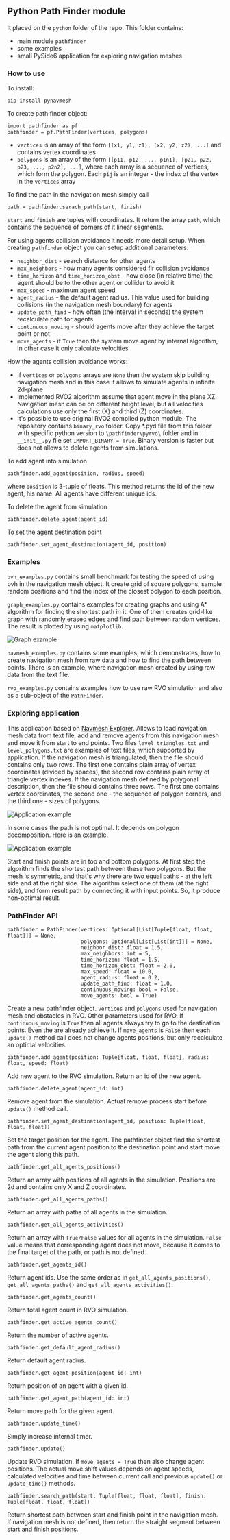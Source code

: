 ## Python Path Finder module

It placed on the ```python``` folder of the repo. This folder contains:

* main module ```pathfinder```
* some examples
* small PySide6 application for exploring navigation meshes

### How to use

To install:

```
pip install pynavmesh
```

To create path finder object:

```
import pathfinder as pf
pathfinder = pf.PathFinder(vertices, polygons)
```
* ```vertices``` is an array of the form ```[(x1, y1, z1), (x2, y2, z2), ...]``` and contains vertex coordinates
* ```polygons``` is an array of the form ```[[p11, p12, ..., p1n1], [p21, p22, p23, ..., p2n2], ...]```, where each array is a sequence of vertices, which form the polygon. Each ```pij``` is an integer - the index of the vertex in the ```vertices``` array

To find the path in the navigation mesh simply call

```
path = pathfinder.serach_path(start, finish)
```

```start``` and ```finish``` are tuples with coordinates. It return the array ```path```, which contains the sequence of corners of it linear segments.

For using agents collision avoidance it needs more detail setup. When creating ```pathfinder``` object you can setup additional parameters:
* ```neighbor_dist``` - search distance for other agents
* ```max_neighbors``` - how many agents considered fir collision avoidance
* ```time_horizon``` and ```time_horizon_obst``` - how close (in relative time) the agent should be to the other agent or collider to avoid it
* ```max_speed``` - maximum agent speed
* ```agent_radius``` - the default agent radius. This value used for building collisions (in the navigation mesh boundary) for agents
* ```update_path_find``` - how often (the interval in seconds) the system recalculate path for agents
* ```continuous_moving``` - should agents move after they achieve the target point or not
* ```move_agents``` - if ```True``` then the system move agent by internal algorithm, in other case it only calculate velocities

How the agents collision avoidance works:
* If ```vertices``` or ```polygons``` arrays are ```None``` then the system skip building navigation mesh and in this case it allows to simulate agents in infinite 2d-plane
* Implemented RVO2 algorithm assume that agent move in the plane XZ. Navigation mesh can be on different height level, but all velocities calculations use only the first (X) and third (Z) coordinates.
* It's possible to use original RVO2 compiled python module. The repository contains ```binary_rvo``` folder. Copy *.pyd file from this folder with specific python version to ```\pathfinder\pyrvo\``` folder and in ```__init__.py``` file set ```IMPORT_BINARY = True```. Binary version is faster but does not allows to delete agents from simulations.

To add agent into simulation

```
pathfinder.add_agent(position, radius, speed)
```

where ```position``` is 3-tuple of floats. This method returns the id of the new agent, his name. All agents have different unique ids.

To delete the agent from simulation

```
pathfinder.delete_agent(agent_id)
```

To set the agent destination point

```
pathfinder.set_agent_destination(agent_id, position)
```


### Examples

```bvh_examples.py``` contains small benchmark for testing the speed of using bvh in the navigation mesh object. It create grid of square polygons, sample random positions and find the index of the closest polygon to each position.

```graph_examples.py``` contains examples for creating graphs and using A* algorithm for finding the shortest path in it. One of them creates grid-like graph with randomly erased edges and find path between random vertices. The result is plotted by using ```matplotlib```.

![Graph example](../images/graph_01.png?raw=true)

```navmesh_examples.py``` contains some examples, which demonstrates, how to create navigation mesh from raw data and how to find the path between points. There is an example, where navigation mesh created by using raw data from the text file.

```rvo_examples.py``` contains examples how to use raw RVO simulation and also as a sub-object of the ```PathFinder```.

### Exploring application

This application based on [Navmesh Explorer](https://github.com/Tugcga/Navmesh-Explorer). Allows to load navigation mesh data from text file, add and remove agents from this navigation mesh and move it from start to end points. Two files ```level_triangles.txt``` and ```level_polygons.txt``` are examples of text files, which supported by application. If the navigation mesh is triangulated, then the file should contains only two rows. The first one contains plain array of vertex coordinates (divided by spaces), the second row contains plain array of triangle vertex indexes. If the navigation mesh defined by polygonal description, then the file should contains three rows. The first one contains vertex coordinates, the second one - the sequence of polygon corners, and the third one - sizes of polygons.

![Application example](../images/app_01.png?raw=true)

In some cases the path is not optimal. It depends on polygon decomposition. Here is an example.

![Application example](../images/app_02.png?raw=true)

Start and finish points are in top and bottom polygons. At first step the algorithm finds the shortest path between these two polygons. But the mesh is symmetric, and that's why there are two equal paths - at the left side and at the right side. The algorithm select one of them (at the right side), and form result path by connecting it with input points. So, it produce non-optimal result.

### PathFinder API

```
pathfinder = PathFinder(vertices: Optional[List[Tuple[float, float, float]]] = None, 
						polygons: Optional[List[List[int]]] = None,
						neighbor_dist: float = 1.5,
						max_neighbors: int = 5,
						time_horizon: float = 1.5,
						time_horizon_obst: float = 2.0,
						max_speed: float = 10.0,
						agent_radius: float = 0.2,
						update_path_find: float = 1.0,
						continuous_moving: bool = False,
						move_agents: bool = True)
```

Create a new pathfinder object. ```vertices``` and ```polygons``` used for navigation mesh and obstacles in RVO. Other parameters used for RVO. If ```continuous_moving``` is ```True``` then all agents always try to go to the destination points. Even the are already achieve it. If ```move_agents``` is ```False``` then each ```update()``` method call does not change agents positions, but only recalculate an optimal velocities.

```
pathfinder.add_agent(position: Tuple[float, float, float], radius: float, speed: float)
```

Add new agent to the RVO simulation. Return an id of the new agent.

```
pathfinder.delete_agent(agent_id: int)
```

Remove agent from the simulation. Actual remove process start before ```update()``` method call.

```
pathfinder.set_agent_destination(agent_id, position: Tuple[float, float, float])
```

Set the target position for the agent. The pathfinder object find the shortest path from the current agent position to the destination point and start move the agent along this path.

```
pathfinder.get_all_agents_positions()
```

Return an array with positions of all agents in the simulation. Positions are 2d and contains only X and Z coordinates.

```
pathfinder.get_all_agents_paths()
```

Return an array with paths of all agents in the simulation.

```
pathfinder.get_all_agents_activities()
```

Return an array with ```True/False``` values for all agents in the simulation. ```False``` value means that corresponding agent does not move, because it comes to the final target of the path, or path is not defined.

```
pathfinder.get_agents_id()
```

Return agent ids. Use the same order as in ```get_all_agents_positions()```, ```get_all_agents_paths()``` and ```get_all_agents_activities()```.

```
pathfinder.get_agents_count()
```

Return total agent count in RVO simulation.

```
pathfinder.get_active_agents_count()
```

Return the number of active agents.

```
pathfinder.get_default_agent_radius()
```

Return default agent radius.

```
pathfinder.get_agent_position(agent_id: int)
```

Return position of an agent with a given id.


```
pathfinder.get_agent_path(agent_id: int)
```

Return move path for the given agent.

```
pathfinder.update_time()
```

Simply increase internal timer.

```
pathfinder.update()
```

Update RVO simulation. If ```move_agents = True``` then also change agent positions. The actual move shift values depends on agent speeds, calculated velocities and time between current call and previous ```update()``` or ```update_time()``` methods.

```
pathfinder.search_path(start: Tuple[float, float, float], finish: Tuple[float, float, float])
```

Return shortest path between start and finish point in the navigation mesh. If navigation mesh is not defined, then return the straight segment between start and finish positions.